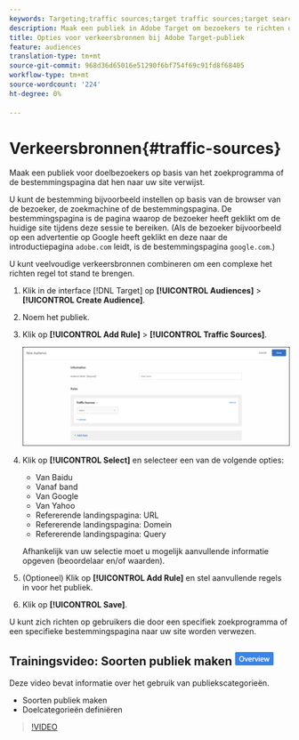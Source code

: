 ```yaml
---
keywords: Targeting;traffic sources;target traffic sources;target search engine;search engine;landing page;target landing page;referring landing page
description: Maak een publiek in Adobe Target om bezoekers te richten op basis van het zoekprogramma of de bestemmingspagina die hen naar uw site verwijst.
title: Opties voor verkeersbronnen bij Adobe Target-publiek
feature: audiences
translation-type: tm+mt
source-git-commit: 968d36d65016e51290f6bf754f69c91fd8f68405
workflow-type: tm+mt
source-wordcount: '224'
ht-degree: 0%

---
```



# Verkeersbronnen{#traffic-sources}

Maak een publiek voor doelbezoekers op basis van het zoekprogramma of de bestemmingspagina dat hen naar uw site verwijst.

U kunt de bestemming bijvoorbeeld instellen op basis van de browser van de bezoeker, de zoekmachine of de bestemmingspagina. De bestemmingspagina is de pagina waarop de bezoeker heeft geklikt om de huidige site tijdens deze sessie te bereiken. (Als de bezoeker bijvoorbeeld op een advertentie op Google heeft geklikt en deze naar de introductiepagina `adobe.com` leidt, is de bestemmingspagina `google.com`.)

U kunt veelvoudige verkeersbronnen combineren om een complexe het richten regel tot stand te brengen.

1. Klik in de interface [!DNL Target] op **[!UICONTROL Audiences]** > **[!UICONTROL Create Audience]**.
1. Noem het publiek.
1. Klik op **[!UICONTROL Add Rule]** > **[!UICONTROL Traffic Sources]**.

   ![](assets/target_traffic_source.png)

1. Klik op **[!UICONTROL Select]** en selecteer een van de volgende opties:

   * Van Baidu
   * Vanaf band
   * Van Google
   * Van Yahoo
   * Refererende landingspagina: URL
   * Refererende landingspagina: Domein
   * Refererende landingspagina: Query

   Afhankelijk van uw selectie moet u mogelijk aanvullende informatie opgeven (beoordelaar en/of waarden).

1. (Optioneel) Klik op **[!UICONTROL Add Rule]** en stel aanvullende regels in voor het publiek.
1. Klik op **[!UICONTROL Save]**.

U kunt zich richten op gebruikers die door een specifiek zoekprogramma of een specifieke bestemmingspagina naar uw site worden verwezen.

## Trainingsvideo: Soorten publiek maken ![Overzichtsbadge](/help/assets/overview.png)

Deze video bevat informatie over het gebruik van publiekscategorieën.

* Soorten publiek maken
* Doelcategorieën definiëren

>[!VIDEO](https://video.tv.adobe.com/v/17392)
